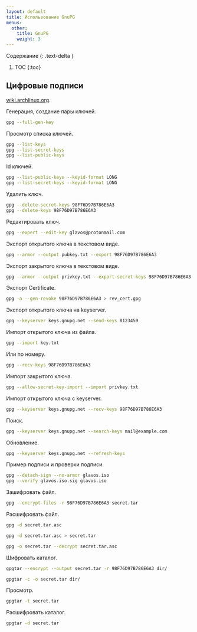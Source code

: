 ```yaml
---
layout: default
title: Использование GnuPG
menus:
  other:
    title: GnuPG
    weight: 3
---
```


Содержание
{: .text-delta }

1. TOC
{:toc}

## Цифровые подписи

[wiki.archlinux.org](https://wiki.archlinux.org/index.php/GnuPG_(%D0%A0%D1%83%D1%81%D1%81%D0%BA%D0%B8%D0%B9)).

Генерация, создание пары ключей.

```bash
gpg --full-gen-key
```

Просмотр списка ключей.

```bash
gpg --list-keys
gpg --list-secret-keys
gpg --list-public-keys
```

Id ключей.

```bash
gpg --list-public-keys --keyid-format LONG
gpg --list-secret-keys --keyid-format LONG
```

Удалить ключ.

```bash
gpg --delete-secret-keys 98F76D97B786E6A3
gpg --delete-keys 98F76D97B786E6A3
```

Редактировать ключ.

```bash
gpg --expert --edit-key glavos@protonmail.com
```

Экспорт открытого ключа в текстовом виде.

```bash
gpg --armor --output pubkey.txt --export 98F76D97B786E6A3
```

Экспорт закрытого ключа в текстовом виде.

```bash
gpg --armor --output privkey.txt --export-secret-keys 98F76D97B786E6A3
```

Экспорт Certificate.

```bash
gpg -a --gen-revoke 98F76D97B786E6A3 > rev_cert.gpg
```

Экспорт открытого ключа на keyserver.

```bash
gpg --keyserver keys.gnupg.net --send-keys 8123459
```

Импорт открытого ключа из файла.

```bash
gpg --import key.txt
```

Или по номеру.

```bash
gpg --recv-keys 98F76D97B786E6A3
```

Импорт закрытого ключа.

```bash
gpg --allow-secret-key-import --import privkey.txt
```

Импорт открытого ключа с keyserver.

```bash
gpg --keyserver keys.gnupg.net --recv-keys 98F76D97B786E6A3
```

Поиск.

```bash
gpg --keyserver keys.gnupg.net --search-keys mail@example.com
```

Обновление.

```bash
gpg --keyserver keys.gnupg.net --refresh-keys
```

Пример подписи и проверки подписи.

```bash
gpg --detach-sign --no-armor glavos.iso
gpg --verify glavos.iso.sig glavos.iso
```

Зашифровать файл.

```bash
gpg --encrypt-files -r 98F76D97B786E6A3 secret.tar
```

Расшифровать файл.

```bash
gpg -d secret.tar.asc

gpg -d secret.tar.asc > secret.tar

gpg -o secret.tar --decrypt secret.tar.asc
```

Шифровать каталог.

```bash
gpgtar --encrypt --output secret.tar -r 98F76D97B786E6A3 dir/

gpgtar -c -o secret.tar dir/
```

Просмотр.

```bash
gpgtar -t secret.tar
```

Расшифровать каталог.

```bash
gpgtar -d secret.tar
```

